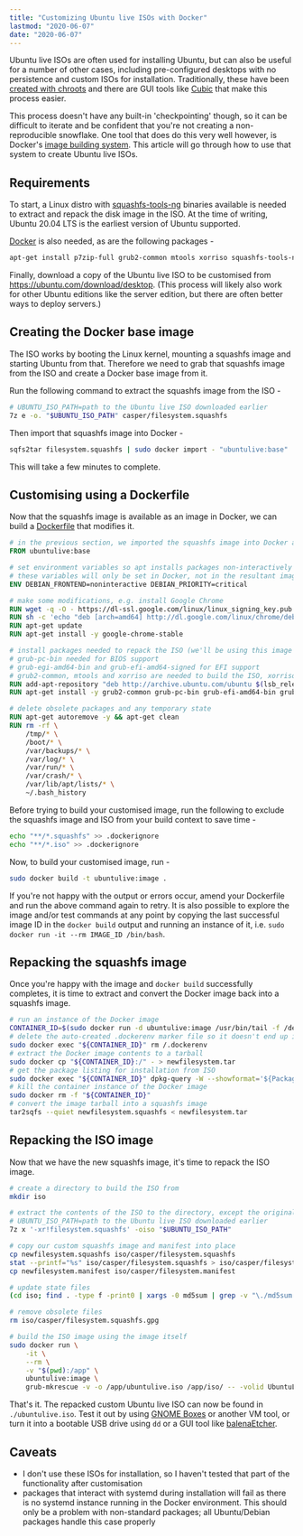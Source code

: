 ```yaml
---
title: "Customizing Ubuntu live ISOs with Docker"
lastmod: "2020-06-07"
date: "2020-06-07"
---
```


Ubuntu live ISOs are often used for installing Ubuntu, but can also be useful for a number of other cases, including pre-configured desktops with no persistence and custom ISOs for installation. Traditionally, these have been [created with chroots](https://help.ubuntu.com/community/LiveCDCustomizationFromScratch) and there are GUI tools like [Cubic](https://launchpad.net/cubic) that make this process easier.

This process doesn't have any built-in 'checkpointing' though, so it can be difficult to iterate and be confident that you're not creating a non-reproducible snowflake. One tool that does do this very well however, is Docker's [image building system](https://docs.docker.com/develop/develop-images/baseimages/). This article will go through how to use that system to create Ubuntu live ISOs.

## Requirements

To start, a Linux distro with [squashfs-tools-ng](https://github.com/AgentD/squashfs-tools-ng) binaries available is needed to extract and repack the disk image in the ISO. At the time of writing, Ubuntu 20.04 LTS is the earliest version of Ubuntu supported.

[Docker](https://docs.docker.com/engine/install/ubuntu/) is also needed, as are the following packages -

```sh
apt-get install p7zip-full grub2-common mtools xorriso squashfs-tools-ng
```

Finally, download a copy of the Ubuntu live ISO to be customised from https://ubuntu.com/download/desktop. (This process will likely also work for other Ubuntu editions like the server edition, but there are often better ways to deploy servers.)

## Creating the Docker base image

The ISO works by booting the Linux kernel, mounting a squashfs image and starting Ubuntu from that. Therefore we need to grab that squashfs image from the ISO and create a Docker base image from it.

Run the following command to extract the squashfs image from the ISO -

```sh
# UBUNTU_ISO_PATH=path to the Ubuntu live ISO downloaded earlier
7z e -o. "$UBUNTU_ISO_PATH" casper/filesystem.squashfs
```

Then import that squashfs image into Docker -

```sh
sqfs2tar filesystem.squashfs | sudo docker import - "ubuntulive:base"
```

This will take a few minutes to complete.

## Customising using a Dockerfile

Now that the squashfs image is available as an image in Docker, we can build a [Dockerfile](https://docs.docker.com/engine/reference/builder/) that modifies it.

```dockerfile
# in the previous section, we imported the squashfs image into Docker as 'ubuntulive:base'
FROM ubuntulive:base

# set environment variables so apt installs packages non-interactively
# these variables will only be set in Docker, not in the resultant image
ENV DEBIAN_FRONTEND=noninteractive DEBIAN_PRIORITY=critical

# make some modifications, e.g. install Google Chrome
RUN wget -q -O - https://dl-ssl.google.com/linux/linux_signing_key.pub | apt-key add -
RUN sh -c 'echo "deb [arch=amd64] http://dl.google.com/linux/chrome/deb/ stable main" >> /etc/apt/sources.list.d/google-chrome.list'
RUN apt-get update
RUN apt-get install -y google-chrome-stable

# install packages needed to repack the ISO (we'll be using this image to repack itself)
# grub-pc-bin needed for BIOS support
# grub-egi-amd64-bin and grub-efi-amd64-signed for EFI support
# grub2-common, mtools and xorriso are needed to build the ISO, xorriso is in universe repository
RUN add-apt-repository "deb http://archive.ubuntu.com/ubuntu $(lsb_release -sc) universe"
RUN apt-get install -y grub2-common grub-pc-bin grub-efi-amd64-bin grub-efi-amd64-signed mtools xorriso

# delete obsolete packages and any temporary state
RUN apt-get autoremove -y && apt-get clean
RUN rm -rf \
    /tmp/* \
    /boot/* \
    /var/backups/* \
    /var/log/* \
    /var/run/* \
    /var/crash/* \
    /var/lib/apt/lists/* \
    ~/.bash_history
```

Before trying to build your customised image, run the following to exclude the squashfs image and ISO from your build context to save time -

```sh
echo "**/*.squashfs" >> .dockerignore
echo "**/*.iso" >> .dockerignore
```

Now, to build your customised image, run -

```sh
sudo docker build -t ubuntulive:image .
```

If you're not happy with the output or errors occur, amend your Dockerfile and run the above command again to retry. It is also possible to explore the image and/or test commands at any point by copying the last successful image ID in the `docker build` output and running an instance of it, i.e. `sudo docker run -it --rm IMAGE_ID /bin/bash`.

## Repacking the squashfs image

Once you're happy with the image and `docker build` successfully completes, it is time to extract and convert the Docker image back into a squashfs image.

```sh
# run an instance of the Docker image
CONTAINER_ID=$(sudo docker run -d ubuntulive:image /usr/bin/tail -f /dev/null)
# delete the auto-created .dockerenv marker file so it doesn't end up in the squashfs image
sudo docker exec "${CONTAINER_ID}" rm /.dockerenv
# extract the Docker image contents to a tarball
sudo docker cp "${CONTAINER_ID}:/" - > newfilesystem.tar
# get the package listing for installation from ISO
sudo docker exec "${CONTAINER_ID}" dpkg-query -W --showformat='${Package} ${Version}\n' > newfilesystem.manifest
# kill the container instance of the Docker image
sudo docker rm -f "${CONTAINER_ID}"
# convert the image tarball into a squashfs image
tar2sqfs --quiet newfilesystem.squashfs < newfilesystem.tar
```

## Repacking the ISO image

Now that we have the new squashfs image, it's time to repack the ISO image.

```sh
# create a directory to build the ISO from
mkdir iso

# extract the contents of the ISO to the directory, except the original squashfs image
# UBUNTU_ISO_PATH=path to the Ubuntu live ISO downloaded earlier
7z x '-xr!filesystem.squashfs' -oiso "$UBUNTU_ISO_PATH"

# copy our custom squashfs image and manifest into place
cp newfilesystem.squashfs iso/casper/filesystem.squashfs
stat --printf="%s" iso/casper/filesystem.squashfs > iso/casper/filesystem.size
cp newfilesystem.manifest iso/casper/filesystem.manifest

# update state files
(cd iso; find . -type f -print0 | xargs -0 md5sum | grep -v "\./md5sum.txt" > md5sum.txt)

# remove obsolete files
rm iso/casper/filesystem.squashfs.gpg

# build the ISO image using the image itself
sudo docker run \
    -it \
    --rm \
    -v "$(pwd):/app" \
    ubuntulive:image \
    grub-mkrescue -v -o /app/ubuntulive.iso /app/iso/ -- -volid UbuntuLive
```

That's it. The repacked custom Ubuntu live ISO can now be found in `./ubuntulive.iso`. Test it out by using [GNOME Boxes](https://help.gnome.org/users/gnome-boxes/stable/) or another VM tool, or turn it into a bootable USB drive using `dd` or a GUI tool like [balenaEtcher](https://www.balena.io/etcher/).

## Caveats

* I don't use these ISOs for installation, so I haven't tested that part of the functionality after customisation
* packages that interact with systemd during installation will fail as there is no systemd instance running in the Docker environment. This should only be a problem with non-standard packages; all Ubuntu/Debian packages handle this case properly
